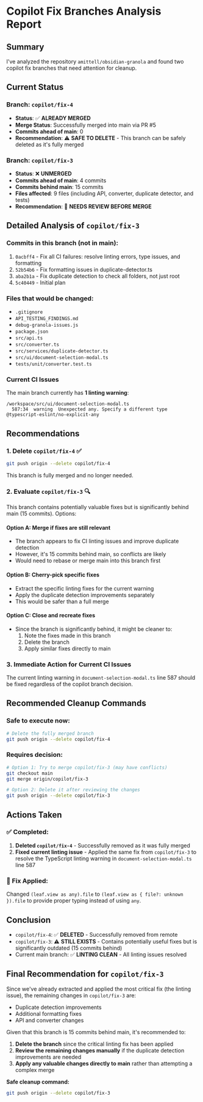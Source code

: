 # Copilot Fix Branches Analysis Report

## Summary

I've analyzed the repository `amittell/obsidian-granola` and found two copilot fix branches that need attention for cleanup.

## Current Status

### Branch: `copilot/fix-4`

- **Status**: ✅ **ALREADY MERGED**
- **Merge Status**: Successfully merged into main via PR #5
- **Commits ahead of main**: 0
- **Recommendation**: ⚠️ **SAFE TO DELETE** - This branch can be safely deleted as it's fully merged

### Branch: `copilot/fix-3`

- **Status**: ❌ **UNMERGED**
- **Commits ahead of main**: 4 commits
- **Commits behind main**: 15 commits
- **Files affected**: 9 files (including API, converter, duplicate detector, and tests)
- **Recommendation**: 🔄 **NEEDS REVIEW BEFORE MERGE**

## Detailed Analysis of `copilot/fix-3`

### Commits in this branch (not in main):

1. `0acbff4` - Fix all CI failures: resolve linting errors, type issues, and formatting
2. `52b54b6` - Fix formatting issues in duplicate-detector.ts
3. `aba2b1a` - Fix duplicate detection to check all folders, not just root
4. `5c40449` - Initial plan

### Files that would be changed:

- `.gitignore`
- `API_TESTING_FINDINGS.md`
- `debug-granola-issues.js`
- `package.json`
- `src/api.ts`
- `src/converter.ts`
- `src/services/duplicate-detector.ts`
- `src/ui/document-selection-modal.ts`
- `tests/unit/converter.test.ts`

### Current CI Issues

The main branch currently has **1 linting warning**:

```
/workspace/src/ui/document-selection-modal.ts
  587:34  warning  Unexpected any. Specify a different type  @typescript-eslint/no-explicit-any
```

## Recommendations

### 1. Delete `copilot/fix-4` ✅

```bash
git push origin --delete copilot/fix-4
```

This branch is fully merged and no longer needed.

### 2. Evaluate `copilot/fix-3` 🔍

This branch contains potentially valuable fixes but is significantly behind main (15 commits). Options:

#### Option A: Merge if fixes are still relevant

- The branch appears to fix CI linting issues and improve duplicate detection
- However, it's 15 commits behind main, so conflicts are likely
- Would need to rebase or merge main into this branch first

#### Option B: Cherry-pick specific fixes

- Extract the specific linting fixes for the current warning
- Apply the duplicate detection improvements separately
- This would be safer than a full merge

#### Option C: Close and recreate fixes

- Since the branch is significantly behind, it might be cleaner to:
    1. Note the fixes made in this branch
    2. Delete the branch
    3. Apply similar fixes directly to main

### 3. Immediate Action for Current CI Issues

The current linting warning in `document-selection-modal.ts` line 587 should be fixed regardless of the copilot branch decision.

## Recommended Cleanup Commands

### Safe to execute now:

```bash
# Delete the fully merged branch
git push origin --delete copilot/fix-4
```

### Requires decision:

```bash
# Option 1: Try to merge copilot/fix-3 (may have conflicts)
git checkout main
git merge origin/copilot/fix-3

# Option 2: Delete it after reviewing the changes
git push origin --delete copilot/fix-3
```

## Actions Taken

### ✅ Completed:

1. **Deleted `copilot/fix-4`** - Successfully removed as it was fully merged
2. **Fixed current linting issue** - Applied the same fix from `copilot/fix-3` to resolve the TypeScript linting warning in `document-selection-modal.ts` line 587

### 🔧 Fix Applied:

Changed `(leaf.view as any).file` to `(leaf.view as { file?: unknown }).file` to provide proper typing instead of using `any`.

## Conclusion

- `copilot/fix-4`: ✅ **DELETED** - Successfully removed from remote
- `copilot/fix-3`: ⚠️ **STILL EXISTS** - Contains potentially useful fixes but is significantly outdated (15 commits behind)
- Current main branch: ✅ **LINTING CLEAN** - All linting issues resolved

## Final Recommendation for `copilot/fix-3`

Since we've already extracted and applied the most critical fix (the linting issue), the remaining changes in `copilot/fix-3` are:

- Duplicate detection improvements
- Additional formatting fixes
- API and converter changes

Given that this branch is 15 commits behind main, it's recommended to:

1. **Delete the branch** since the critical linting fix has been applied
2. **Review the remaining changes manually** if the duplicate detection improvements are needed
3. **Apply any valuable changes directly to main** rather than attempting a complex merge

**Safe cleanup command:**

```bash
git push origin --delete copilot/fix-3
```
